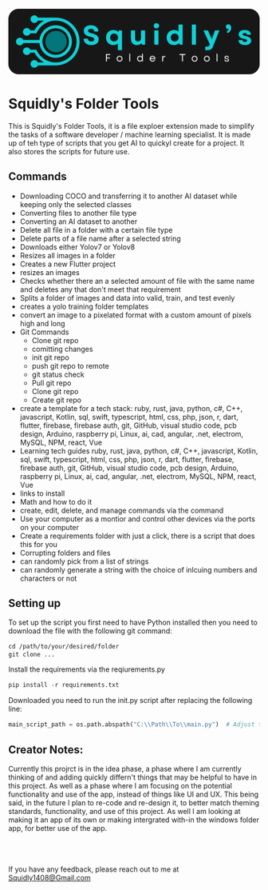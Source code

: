 
![Logo](https://raw.githubusercontent.com/Squidly1408/Squidly1408/refs/heads/main/images/Squidly's%20Folder%20Tools.png)

# Squidly's Folder Tools
This is Squidly's Folder Tools, it is a file exploer extension made to simplify the tasks of a software developer / machine learning specialist. It is made up of teh type of scripts that you get AI to quickyl create for a project. It also stores the scripts for future use.

## Commands
- Downloading COCO and transferring it to another AI dataset while keeping only the selected classes
- Converting files to another file type
- Converting an AI dataset to another
- Delete all file in a folder with a certain file type
- Delete parts of a file name after a selected string
- Downloads either Yolov7 or Yolov8
- Resizes all images in a folder
- Creates a new Flutter project
- resizes an images
- Checks whether there an a selected amount of file with the same name and deletes any that don't meet that requirement
- Splits a folder of images and data into valid, train, and test evenly
- creates a yolo training folder templates
- convert an image to a pixelated format with a custom amount of pixels high and long
- Git Commands
    - Clone git repo
    - comitting changes
    - init git repo
    - push git repo to remote
    - git status check
    - Pull git repo
    - Clone git repo
    - Create git repo
- create a template for a tech stack: 
ruby, rust, java, python, c#, C++, javascript, Kotlin, sql, swift, typescript, html, css, php, json, r, dart, flutter, firebase, firebase auth, git, GitHub, visual studio code, pcb design, Arduino, raspberry pi, Linux, ai, cad, angular, .net, electrom, MySQL, NPM, react, Vue
- Learning tech guides
ruby, rust, java, python, c#, C++, javascript, Kotlin, sql, swift, typescript, html, css, php, json, r, dart, flutter, firebase, firebase auth, git, GitHub, visual studio code, pcb design, Arduino, raspberry pi, Linux, ai, cad, angular, .net, electrom, MySQL, NPM, react, Vue
- links to install
- Math and how to do it
- create, edit, delete, and manage commands via the command
- Use your computer as a montior and control other devices via the ports on your computer
- Create a requirements folder with just a click, there is a script that does this for you
- Corrupting folders and files
- can randomly pick from a list of strings
- can randomly generate a string with the choice of inlcuing numbers and characters or not



## Setting up
To set up the script you first need to have Python installed then you need to download the file with the following git command:

```
cd /path/to/your/desired/folder
git clone ...
```
Install the requirements via the reqiurements.py

``` python 
pip install -r requirements.txt
```

Downloaded you need to run the init.py script after replacing the following line:

``` python 
main_script_path = os.path.abspath("C:\\Path\\To\\main.py")  # Adjust this as needed
```

## Creator Notes:
Currently this projrct is in the idea phase, a phase where I am currently thinking of and adding quickly differn't things that may be helpful to have in this project. As well as a phase where I am focusing on the potential functionality and use of the app, instead of things like UI and UX. This being said, in the future I plan to re-code and re-design it, to better match theming standards, functionality, and use of this project. As well I am looking at making it an app of its own or making intergrated with-in the windows folder app, for better use of the app. 

\
\
\
If you have any feedback, please reach out to me at Squidly1408@Gmail.com
